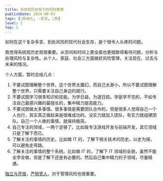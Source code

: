 ```yaml
---
title: 系统观历史观下的风险管理
publishDate: 2024-08-03
tags: [🌊系统化, 💥安全, 🤔思]
level: 1
top: 1
---
```


如何在这个复杂多变、到处风险的现代社会生存，是个很令人头疼的问题。

我觉得系统观历史观很重要。从空间和时间上更全面也更细致得看待问题，分析与处理风险与复杂性。从个人、家庭、社会三方面做好风险管理，关注现在、过去与未来的情况。

个人方面，暂时总结几点：

1. 不要试图理解整个世界。这个世界太魔幻，而自己太渺小，所以不要试图理解整个世界，只需要关注自己身边的就行。
2. 不要试图学习很多知识和技能。为学日益，为道日损。学是学不完的，不如专注自己最感兴趣的最擅长的，集中精力提高能力。
3. 不要试图做太多事情。很多事情是需要团队合作的，但是很多人觉得自己一个人也行，其实真正做起来是很难成功的。没实力就加入团队，有实力就组建团队。自己一个人做的事情，就保持极简。
4. 自己专注的领域，一两个足够了。比如我专注游戏开发与前端开发，其它领域只是了解下而已。
5. 了解关注的事情的历史。比如做 IT 的，了解下相关技术的历史。以史为镜，可以避免走弯路。
6. 了解关注的事情的整个系统。比如做 IT 的，了解下 IT 领域的全貌，虽然不能全学全做，但是了解下还是有必要的。然后自己集中精力的子领域，尽量精通。

[独立与开放](/xyy/20240716b)，[严物宽人](/xyy/20240728d)，对于管理风险也很重要。
